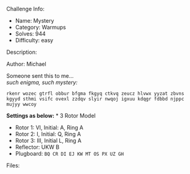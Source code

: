 
Challenge Info:
 - Name: Mystery
 - Category: Warmups    
 - Solves: 944
 - Difficulty: easy


 Description:

 Author: Michael  
  
Someone sent this to me...  
 *such enigma, such mystery:*   
  
 `rkenr wozec gtrfl obbur bfgma fkgyq ctkvq zeucz hlvwx yyzat zbvns kgyyd sthmi vsifc ovexl zzdqv slyir nwqoj igxuu kdqgr fdbbd njppc mujyy wwcoy`   
  
 **Settings as below:** * 3 Rotor Model
* Rotor 1: VI, Initial: A, Ring A
* Rotor 2: I, Initial: Q, Ring A
* Rotor 3: III, Initial L, Ring A
* Reflector: UKW B
* Plugboard: `BQ CR DI EJ KW MT OS PX UZ GH`




 Files: 
